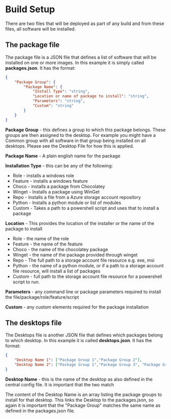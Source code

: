 # Build Setup

There are two files that will be deployed as part of any build and from these files, all software will be installed.

## The package file

The package file is a JSON file that defines a list of software that will be installed on one or more images.  In this example it is simply called **packages.json**.  It has the format:

```json
{
    "Package Group": {
        "Package Name": {
            "Install Type": "string",
            "Location or name of package to install": "string",
            "Parameters": "string",
            "Custom": "string"
        }
    }
}
```

**Package Group** - this defines a group to which this package belongs.  These groups are then assigned to the desktop.  For example you might have a Common group with all software in that group being installed on all desktops.  Please see the Desktop File for how this is applied.

**Package Name** - A plain english name for the package

**Installation Type** - this can be any of the following:

- Role - installs a windows role
- Feature - installs a windows feature
- Choco - installs a package from Chocolatey
- Winget - Installs a package using WinGet
- Repo - Installs a file from a Azure storage account repository
- Python - Installs a python module or list of modules
- Custom - Takes a path to a powershell script and uses that to install a package

**Location** - This provides the location of the installer or the name of the package to install

- Role - the name of the role
- Feature - the name of the feature
- Choco - the name of the chocolatey package
- Winget - the name of the package provided through winget
- Repo - The full path to a storage account file resource e.g. exe, msi
- Python - the name of a python module, or if a path to a storage account file resource, will install a list of packages
- Custom - full path to the storage account file resource for a powershell script to run.

**Parameters** - any command line or package parameters required to install the file/package/role/feature/script

**Custom** - any custom elements required for the package installation
## The desktops file

The Desktops file is another JSON file that defines which packages belong to which desktop.  In this example it is called **desktops.json**.  It has the format:

```json
{
    "Desktop Name 1": ["Package Group 1","Package Group 2"],
    "Desktop Name 2": ["Package Group 1","Package Group 3", "Package Group 4"]
}
```

**Desktop Name** - this is the name of the desktop as also defined in the central config file.  It is important that the two match

The content of the Desktop Name is an array listing the package groups to install for that desktop.  This links the Desktop to the packages.json, so again it is important that the "Package Group" matches the same name as defined in the packages.json file.